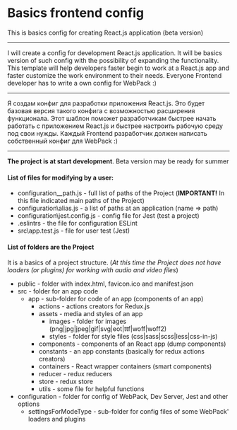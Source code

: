 # Basics frontend config

This is basics config for creating React.js application (beta version)

---

I will create a config for development React.js application. 
It will be basics version of such config with the possibility of expanding the functionality. 
This template will help developers faster begin to work at a React.js app and faster customize the work environment to their needs. 
Everyone Frontend developer has to write a own config for WebPack :) 

---

Я создам конфиг для разработки приложения React.js. 
Это будет базовая версия такого конфига с возможностью расширения функционала. 
Этот шаблон поможет разработчикам быстрее начать работать с приложением React.js и быстрее настроить рабочую среду под свои нужды. 
Каждый Frontend разработчик должен написать собственный конфиг для WebPack :)

---

**The project is at start development**. Beta version may be ready for summer

#### List of files for modifying by a user:
- configuration\__path.js - full list of paths of the Project (**IMPORTANT!** In this file indicated main paths of the Project)
- configuration\alias.js - a list of paths at an application (name => path)
- configuration\jest.config.js - config file for Jest (test a project)
- .eslintrs - the file for configuration ESLint
- src\app.test.js - file for user test (Jest)

#### List of folders are the Project
It is a basics of a project structure. (_At this time the Project does not 
have loaders (or plugins) for working with audio and video files_)

+ public - folder with index.html, favicon.ico and manifest.json
+ src - folder for an app code
    + app - sub-folder for code of an app (components of an app)
        + actions - actions creators for Redux.js
        + assets - media and styles of an app
            + images - folder for images (png|jpg|jpeg|gif|svg|eot|ttf|woff|woff2)
            + styles - folder for style files (css|sass|scss|less|css-in-js)
        + components - components of an React app (dump components)
        + constants - an app constants (basically for redux actions creators)
        + containers - React wrapper containers (smart components)
        + reducer - redux reducers
        + store - redux store
        + utils - some file for helpful functions
+ configuration - folder for config of WebPack, Dev Server, Jest and other options
    + settingsForModeType - sub-folder for config files of some WebPack' loaders and plugins
